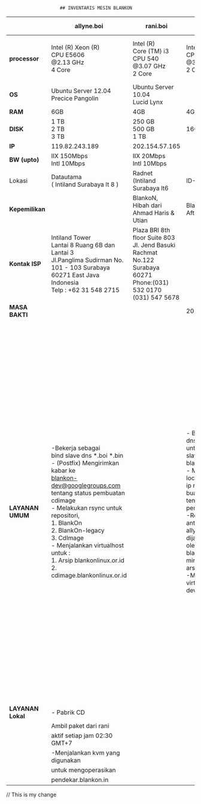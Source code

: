 						## INVENTARIS MESIN BLANKON
  
    
|  &nbsp; &nbsp; &nbsp;  |  &nbsp;  &nbsp; **allyne.boi**  &nbsp;  &nbsp; |   &nbsp;  &nbsp;  &nbsp; **rani.boi** &nbsp;  &nbsp; &nbsp;  |  &nbsp; &nbsp; **marya.boi** &nbsp; &nbsp; <br> &nbsp; Pensiun  &nbsp;  |   &nbsp; &nbsp; **waljinah.boi** &nbsp;  &nbsp;  |   &nbsp; &nbsp;  **yeyen.boi**  &nbsp;  &nbsp;  <br> &nbsp; Pensiun  &nbsp; |   &nbsp; &nbsp; **waw.boi**  &nbsp;  &nbsp; | &nbsp; &nbsp; **cahyono.bin** &nbsp;  &nbsp;  Pensiun |  
|---------------|---------------|-----------------|------------------|----------------|-------------------|---------------|----------------------|  
|**processor**  |  Intel (R) Xeon (R) <br> CPU E5606  <br> @2.13 GHz <br> 4 Core | Intel (R) <br> Core (TM) i3 <br> CPU 540 <br> @3.07 GHz <br> 2 Core  | Intel (R) Xeon (R) <br> CPU 5160 <br> @3.00 GHz <br> 2 Core | Intel (R) Atom (TM) <br> CPU D525 <br> @1.80 GHz <br> 2 Core  | Intel (R)  <br> Core(TM) 2 Duo <br> CPU 4300 <br> @1.80 GHz <br> 2 Core |  Raspberry Pi <br> type B <br> ARM 11 <br> @700 MHz  |  Intel <br> 8 Core  |  
|     **OS**   |  Ubuntu Server 12.04 <br> Precice Pangolin | Ubuntu Server 10.04 <br> Lucid Lynx      |   | Debian 6 <br>    | BlankOn 8.0 Rote  | BlankOn Raspberry   || Debian 7 <br> Wheezy      |
|    **RAM**  | 6GB  | 4GB | 4GB  | 4GB  | 6GB  | 256MB  | 6GB               |  
|   **DISK**  |1 TB <br> 2 TB <br> 3 TB | 250 GB <br> 500 GB <br> 1 TB | 160 GB | 32 GB   | 320 GB <br> 320 GB |   |     |  
|       **IP**    | 119.82.243.189 | 202.154.57.165 |  | 103.28.22.8 | 202.6.233.56 | 202.162.202.210 | 203.34.118.58  
|   **BW (upto)**     | IIX 150Mbps <br> Intl 10Mbps | IIX 20Mbps <br> Intl 10Mbps | | IIX 100Mbps <br> Intl 2Mbps| IIX 50Mbps <br> Intl 512Kbps  | IIX 1Mbps  <br>Intl 1Mbps |  |  
|     Lokasi      | Datautama <br> ( Intiland  Surabaya lt 8 )  | Radnet <br> (Intiland <br> Surabaya lt6 | ID-SIRTII  | Soerabaia <br> Networks <br> Gedung Tifa  | Padinet <br> IDCD3 <br> Jakarta | Nusanet <br> Graha Pena | ID-SIRTII <br> (Containner)       |
|**Kepemilikan**  || BlankoN, <br> Hibah dari Ahmad Haris & Utian| BlankOn <br> Aftian | Pinjam Pakai <br> ID-SIRTI | Pinjam Pakai <br> Soerabaia Networks | BlankOn  | Hibah <br> Rockybars.com | Pinjam Pakai <br> ID-SIRTII - Utian   |
|**Kontak ISP**   | Intiland Tower <br> Lantai 8 Ruang 6B dan <br> Lantai 3 <br> Jl.Panglima Sudirman  No. 101 - 103 Surabaya <br> 60271 East Java Indonesia <br> Telp : +62 31 548 2715  | Plaza BRI 8th floor  Suite 803 <br> Jl. Jend Basuki Rachmat  No.122 Surabaya 60271 <br> Phone:(031) 532 0170 <br> (031) 547 5678  |   | Gedung Artha Graha lt 26 <br> Jl. Jend Sudirman <br> Kav. 52-53 <br> Senayan, Kebayoran Baru  Jakarta Selatan 12190 <br> DKI Jakarta | Jl. Mayjen Sungkono 83, <br> Surabaya 60242, Indonesia <br> Telepon : 031-5616330 <br> Email : info@padi.net.id| Intiland Tower 11th <br> Floor Suite 1D <br> Jl Panglima Sudirman 101-103 <br> Surabaya 60271 <br> Phone : +6231 547 3838 Fax : +6231 547 3939 |                           |
| **MASA BAKTI**  |  |  |  2010-24/02/2013 | | 2008 - 3/08/2014   |    |                   | 
|**LAYANAN UMUM**| -Bekerja sebagai <br> bind slave dns *.boi *.bin <br> - (Postfix) Mengirimkan kabar ke <br> blankon-dev@googlegroups.com <br> tentang status pembuatan cdimage <br> - Melakukan rsync untuk repositori, <br> 1. BlankOn <br> 2. BlankOn-legacy <br> 3. CdImage <br> - Menjalankan virtualhost untuk : <br> 1. Arsip blankonlinux.or.id <br> 2. cdimage.blankonlinux.or.id |  | - Bekerja sebagai dns master <br> untuk blankon.in,dan <br> slave untuk blankonlinux.or.id <br> - Melayani nfs untuk local <br> ip repo buaya.klas.or.id <br> tentang status pembuatan cdimage <br> -Replikasi repository antara server <br> allyne dengan rani, dijalankan <br> oleh srip mirror-blankon.sh <br> mirror cdimage & arsip <br> -Menjalankan virtualhost untuk <br> dev.blankonlinux.or.id | - Kumpulan sistem irgsh, terdiri : <br> 1. Web irgsh -digunakan untuk <br> interaksi dengan tim pemaket <br> 2.taskinit -menerima input dari <br>  web dan menyebarkan tugas  pembangunan <br>  celeryd+rabbitmq -distributor <br> pesan ke mesin-mesin pembangun <br> -Bekerja sebagai server web, <br> menjalankan virtualhost berikut : <br> 1. aku.blankonlinux.or.id <br> 2. arsip.blankonlinux.or.id <br> 3. www.blankonlinux.or.id <br> 4. changelogs.blankonlinux.or.id <br> 5. waljinah.blankonlinux.or.id <br> 6. waljinah.blankon.id <br> 7. di.blankon.in <br> 8. www.blankon.in <br> 9. ayo.semuanya.di.blankon.in <br> 10. forum.blankonlinux.or.id <br> 11. i15n.blankonlinux.or.id <br> 12. irclog.blankon.in <br> 13. irgsh.blankonlinux.or.id <br> 14. p.blankon.in <br> 15. irgsh2.blankonlinux.or.id <br> 16. konf.blankonlinux.or.id <br> 17. konf2010.blankonlinux.or.id <br> 18. konf2011.blankonlinux.or.id <br> 19. konf2012.blankonlinux.or.id <br> 20. manokwari.blankonlinux.or.id <br> 21. sajadah.blankonlinux.or.id <br> 22. security.blankonlinux.or.id <br> 23. serambi.blankonlinux.or.id <br> 24. tempel.blankon.in <br> 25. w.blankon.in <br> 26. waw.bin <br> 27. panduan.boi | | -Bekerja sebagai server web <br> menjalankan virtualhost WAW.blankon.in |  -Bekerja sebagai server web <br> menjalankan virtualhost <br> WAW.blankon.in |-Bekerja sebagai server <br> web Menjalankan <b> virtualhost peduli.boi <br>  - Bekerja sebagai mesin <b> riset (tester & builder)  |
|**LAYANAN Lokal** | - Pabrik CD |    |   | |  |                   |
|   | Ambil paket dari rani  |  |  | |    |                   |
|       | aktif setiap jam 02:30 GMT+7  |   |   |   |        |    |                   |
|  | -Menjalankan kvm yang digunakan  |      |  |   |    |  |                   |
|  | untuk mengoperasikan |  |  |    |   |  |                   |
|  | pendekar.blankon.in |   |     |     |    
	
	
// This is my change
